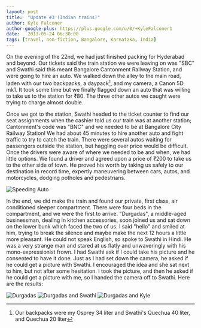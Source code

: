 ```yaml
---
layout: post
title:  "Update #3 (Indian trains)"
author: Kyle Falconer
author-google-plus: https://plus.google.com/u/0/+KyleFalconer1
date:   2013-05-24 06:30:00
tags: [travel, non-fiction, Bangalore, Karnataka, India]
---
```


On the evening of the 22nd, we had just finished packing for Hyderabad and beyond. Our tickets said the train station we were leaving on was "SBC" and Swathi said this meant Bangalore Cantonment Railway Station, and were going to hire an auto. We walked down the alley to the main road, laden with our two backpacks, a daypack[^1], and my camera, a Canon 5D mk1. It took some time but we finally flagged down an auto that was willing to take us to the station for ₹80. The three other autos we caught were trying to charge almost double.

Once we got to the station, Swathi headed to the ticket counter to find our seat assignments when the cashier told us our train was at another station; Cantonment's code was "BNC" and we needed to be at Bangalore City Railway Station! We had about 45 minutes to hire another auto and fight traffic to try to catch the train. There were several autos waiting for passengers outside the station, but haggling over price would be difficult. Once the drivers were aware of where we needed to be and when, we had little options. We found a driver and agreed upon a price of ₹200 to take us to the other side of town. He proved his worth by taking us safely to our destination in record time, expertly maneuvering between cars, autos, and motorcycles, dodging potholes and pedestrians.

![Speeding Auto][1]

In the end, we did make the train and found our private, first class, air conditioned sleeper compartment. There were four beds in the compartment, and we were the first to arrive. "Durgadas", a middle-aged businessman, dealing in kitchen accessories, soon joined us and sat down on the lower bunk which faced the two of us. I said "hello" and smiled at him, trying to break the silence and maybe make the next 12 hours a little more pleasant. He could not speak English, so spoke to Swathi in Hindi. He was a very strange man and stared at us flatly and unwaveringly with his mono-expressionist frown. I had Swathi ask if I could take his picture and he consented to have it done. Just as I had set down the camera, he asked if he could get a picture with Swathi. I encouraged the idea and she sat next to him, but not after some hesitation. I took the picture, and then he asked if he could get a picture with me, so I handed the camera off to Swathi. Here are the results:

![Durgadas][2]
![Durgadas and Swathi][3]
![Durgadas and Kyle][4]

[^1]: Our backpacks were my Osprey 34 liter and Swathi's Quechua 40 liter, and Quechua 20 liter

[1]: https://farm6.staticflickr.com/5018/13460812483_5aedc8022d_z.jpg
[2]: https://farm4.staticflickr.com/3825/13460814103_34370c1505_z.jpg
[3]: https://farm8.staticflickr.com/7234/13461061434_ea85a2601b_z.jpg
[4]: https://farm3.staticflickr.com/2809/13461063104_58e60c9f09_z.jpg

